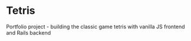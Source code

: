 # Tetris
Portfolio project - building the classic game tetris with vanilla JS frontend and Rails backend
